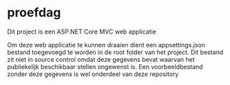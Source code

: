 # proefdag

Dit project is een ASP.NET Core MVC web applicatie

Om deze web applicatie te kunnen draaien dient een appsettings.json bestand toegevoegd te worden in de root folder van het project.
Dit bestand zit niet in source control omdat deze gegevens bevat waarvan het publiekelijk beschikbaar stellen ongewenst is. Een voorbeeldbestand zonder deze gegevens is wel onderdeel van deze repository

